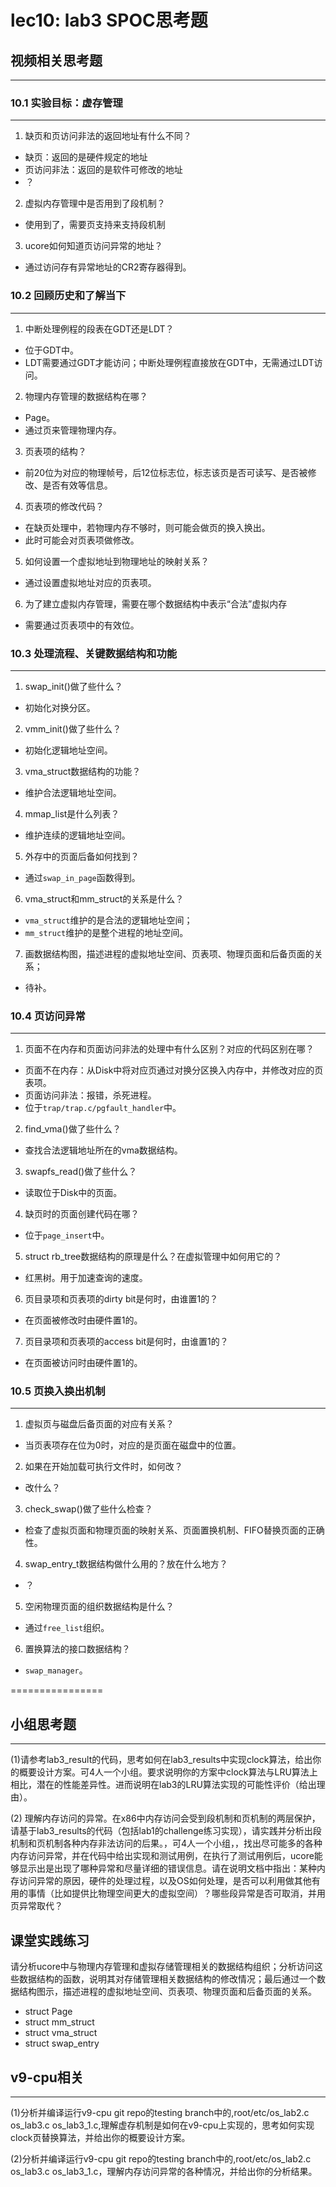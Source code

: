 # lec10: lab3 SPOC思考题

## 视频相关思考题
---
### 10.1 实验目标：虚存管理
---

1. 缺页和页访问非法的返回地址有什么不同？
* 缺页：返回的是硬件规定的地址
* 页访问非法：返回的是软件可修改的地址
* ？

2. 虚拟内存管理中是否用到了段机制？
* 使用到了，需要页支持来支持段机制

3. ucore如何知道页访问异常的地址？
* 通过访问存有异常地址的CR2寄存器得到。

### 10.2 回顾历史和了解当下
---

1. 中断处理例程的段表在GDT还是LDT？
* 位于GDT中。
* LDT需要通过GDT才能访问；中断处理例程直接放在GDT中，无需通过LDT访问。

2. 物理内存管理的数据结构在哪？
* Page。
* 通过页来管理物理内存。

3. 页表项的结构？
* 前20位为对应的物理帧号，后12位标志位，标志该页是否可读写、是否被修改、是否有效等信息。

4. 页表项的修改代码？
* 在缺页处理中，若物理内存不够时，则可能会做页的换入换出。
* 此时可能会对页表项做修改。
 
5. 如何设置一个虚拟地址到物理地址的映射关系？
* 通过设置虚拟地址对应的页表项。
 
6. 为了建立虚拟内存管理，需要在哪个数据结构中表示“合法”虚拟内存
* 需要通过页表项中的有效位。
 
### 10.3 处理流程、关键数据结构和功能
---

1. swap_init()做了些什么？
* 初始化对换分区。

2. vmm_init()做了些什么？
* 初始化逻辑地址空间。

3. vma_struct数据结构的功能？
* 维护合法逻辑地址空间。

4. mmap_list是什么列表？
* 维护连续的逻辑地址空间。

5. 外存中的页面后备如何找到？
* 通过`swap_in_page`函数得到。

6. vma_struct和mm_struct的关系是什么？
* `vma_struct`维护的是合法的逻辑地址空间；
* `mm_struct`维护的是整个进程的地址空间。

7. 画数据结构图，描述进程的虚拟地址空间、页表项、物理页面和后备页面的关系；
* 待补。

### 10.4 页访问异常
---

1. 页面不在内存和页面访问非法的处理中有什么区别？对应的代码区别在哪？
* 页面不在内存：从Disk中将对应页通过对换分区换入内存中，并修改对应的页表项。
* 页面访问非法：报错，杀死进程。
* 位于`trap/trap.c/pgfault_handler`中。

2. find_vma()做了些什么？
* 查找合法逻辑地址所在的vma数据结构。
 
3. swapfs_read()做了些什么？
* 读取位于Disk中的页面。
 
4. 缺页时的页面创建代码在哪？
* 位于`page_insert`中。
 
5. struct rb_tree数据结构的原理是什么？在虚拟管理中如何用它的？
* 红黑树。用于加速查询的速度。
 
6. 页目录项和页表项的dirty bit是何时，由谁置1的？
* 在页面被修改时由硬件置1的。
 
7. 页目录项和页表项的access bit是何时，由谁置1的？
* 在页面被访问时由硬件置1的。

### 10.5 页换入换出机制
---

1. 虚拟页与磁盘后备页面的对应有关系？
* 当页表项存在位为0时，对应的是页面在磁盘中的位置。
 
2. 如果在开始加载可执行文件时，如何改？
* 改什么？
 
3. check_swap()做了些什么检查？
* 检查了虚拟页面和物理页面的映射关系、页面置换机制、FIFO替换页面的正确性。
 
4. swap_entry_t数据结构做什么用的？放在什么地方？
* ？
 
5. 空闲物理页面的组织数据结构是什么？
* 通过`free_list`组织。
 
6. 置换算法的接口数据结构？
* `swap_manager`。

================


## 小组思考题
---
(1)请参考lab3_result的代码，思考如何在lab3_results中实现clock算法，给出你的概要设计方案。可4人一个小组。要求说明你的方案中clock算法与LRU算法上相比，潜在的性能差异性。进而说明在lab3的LRU算法实现的可能性评价（给出理由）。

(2) 理解内存访问的异常。在x86中内存访问会受到段机制和页机制的两层保护，请基于lab3_results的代码（包括lab1的challenge练习实现），请实践并分析出段机制和页机制各种内存非法访问的后果。，可4人一个小组，，找出尽可能多的各种内存访问异常，并在代码中给出实现和测试用例，在执行了测试用例后，ucore能够显示出是出现了哪种异常和尽量详细的错误信息。请在说明文档中指出：某种内存访问异常的原因，硬件的处理过程，以及OS如何处理，是否可以利用做其他有用的事情（比如提供比物理空间更大的虚拟空间）？哪些段异常是否可取消，并用页异常取代？

## 课堂实践练习

请分析ucore中与物理内存管理和虚拟存储管理相关的数据结构组织；分析访问这些数据结构的函数，说明其对存储管理相关数据结构的修改情况；最后通过一个数据结构图示，描述进程的虚拟地址空间、页表项、物理页面和后备页面的关系。

 * struct Page
 * struct mm_struct
 * struct vma_struct
 * struct swap_entry

## v9-cpu相关
---
(1)分析并编译运行v9-cpu git repo的testing branch中的,root/etc/os_lab2.c os_lab3.c os_lab3_1.c,理解虚存机制是如何在v9-cpu上实现的，思考如何实现clock页替换算法，并给出你的概要设计方案。

(2)分析并编译运行v9-cpu git repo的testing branch中的,root/etc/os_lab2.c os_lab3.c os_lab3_1.c，理解内存访问异常的各种情况，并给出你的分析结果。
